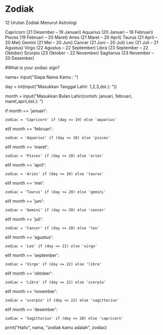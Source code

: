 # Zodiak

12 Urutan Zodiak Menurut Astrologi

Capricorn (21 Desember – 19 Januari)
Aquarius (20 Januari – 18 Februari)
Pisces (19 Februari – 20 Maret)
Aries (21 Maret – 20 April)
Taurus (21 April – 20 Mei)
Gemini (21 Mei – 20 Juni)
Cancer (21 Juni – 20 Juli)
Leo (21 Juli – 21 Agustus)
Virgo (22 Agustus – 22 September)
Libra (23 September – 22 Oktober)
Scorpio (23 Oktober – 22 November)
Sagitarius (23 November – 20 Desember)


#What is your zodiac sign?

nama= input("Siapa Nama Kamu : ")

day = int(input("Masukkan Tanggal Lahir: 1,2,3,dst.): "))

month = input("Masukkan Bulan Lahir(contoh: januari, februari, maret,april,dst.): ")

if month == 'januari':

	zodiac = 'Capricorn' if (day <= 19) else 'aquarius'

elif month == 'februari':

	zodiac = 'Aquarius' if (day <= 18) else 'pisces'

elif month == 'maret':

	zodiac = 'Pisces' if (day <= 20) else 'aries'

elif month == 'april':

	zodiac = 'Aries' if (day <= 20) else 'taurus'

elif month == 'mei':

	zodiac = 'Taurus' if (day <= 20) else 'gemini'

elif month == 'juni':

	zodiac = 'Gemini' if (day <= 20) else 'cancer'

elif month == 'juli':

	zodiac = 'Cancer' if (day <= 20) else 'leo'

elif month == 'agustus':

	zodiac = 'Leo' if (day <= 21) else 'virgo'
	
	
elif month == 'september':

	zodiac = 'Virgo' if (day <= 22) else 'libra'

elif month == 'oktober':

	zodiac = 'Libra' if (day <= 22) else 'scorpio'

elif month == 'november':

	zodiac = 'scorpio' if (day <= 22) else 'sagittarius'
	
elif month == 'desember':

	zodiac = 'Sagittarius' if (day <= 20) else 'capricorn'

print("Hallo", nama, "zodiak kamu adalah", zodiac)
